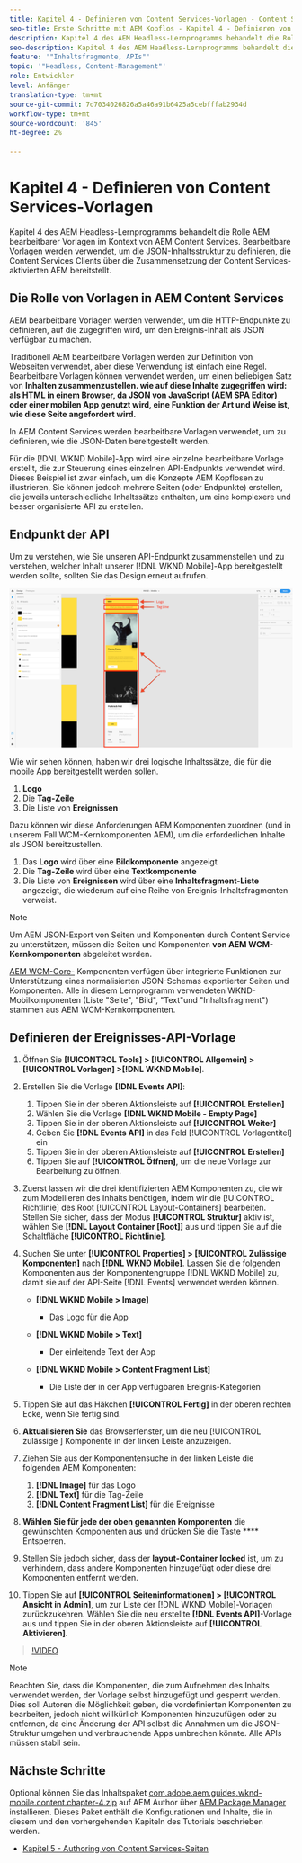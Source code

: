 ```yaml
---
title: Kapitel 4 - Definieren von Content Services-Vorlagen - Content Services
seo-title: Erste Schritte mit AEM Kopflos - Kapitel 4 - Definieren von Content Services-Vorlagen
description: Kapitel 4 des AEM Headless-Lernprogramms behandelt die Rolle AEM bearbeitbarer Vorlagen im Kontext von AEM Content Services. Bearbeitbare Vorlagen werden verwendet, um die JSON-Inhaltsstruktur zu definieren, die Content Services letztendlich bereitstellt.
seo-description: Kapitel 4 des AEM Headless-Lernprogramms behandelt die Rolle AEM bearbeitbarer Vorlagen im Kontext von AEM Content Services. Bearbeitbare Vorlagen werden verwendet, um die JSON-Inhaltsstruktur zu definieren, die Content Services letztendlich bereitstellt.
feature: '"Inhaltsfragmente, APIs"'
topic: '"Headless, Content-Management"'
role: Entwickler
level: Anfänger
translation-type: tm+mt
source-git-commit: 7d7034026826a5a46a91b6425a5cebfffab2934d
workflow-type: tm+mt
source-wordcount: '845'
ht-degree: 2%

---
```



# Kapitel 4 - Definieren von Content Services-Vorlagen

Kapitel 4 des AEM Headless-Lernprogramms behandelt die Rolle AEM bearbeitbarer Vorlagen im Kontext von AEM Content Services. Bearbeitbare Vorlagen werden verwendet, um die JSON-Inhaltsstruktur zu definieren, die Content Services Clients über die Zusammensetzung der Content Services-aktivierten AEM bereitstellt.

## Die Rolle von Vorlagen in AEM Content Services

AEM bearbeitbare Vorlagen werden verwendet, um die HTTP-Endpunkte zu definieren, auf die zugegriffen wird, um den Ereignis-Inhalt als JSON verfügbar zu machen.

Traditionell AEM bearbeitbare Vorlagen werden zur Definition von Webseiten verwendet, aber diese Verwendung ist einfach eine Regel. Bearbeitbare Vorlagen können verwendet werden, um einen beliebigen Satz von **Inhalten zusammenzustellen. wie auf diese Inhalte zugegriffen wird: als HTML in einem Browser, da JSON von JavaScript (AEM SPA Editor) oder einer mobilen App genutzt wird, eine Funktion der Art und Weise ist, wie diese Seite angefordert wird.**

In AEM Content Services werden bearbeitbare Vorlagen verwendet, um zu definieren, wie die JSON-Daten bereitgestellt werden.

Für die [!DNL WKND Mobile]-App wird eine einzelne bearbeitbare Vorlage erstellt, die zur Steuerung eines einzelnen API-Endpunkts verwendet wird. Dieses Beispiel ist zwar einfach, um die Konzepte AEM Kopflosen zu illustrieren, Sie können jedoch mehrere Seiten (oder Endpunkte) erstellen, die jeweils unterschiedliche Inhaltssätze enthalten, um eine komplexere und besser organisierte API zu erstellen.

## Endpunkt der API

Um zu verstehen, wie Sie unseren API-Endpunkt zusammenstellen und zu verstehen, welcher Inhalt unserer [!DNL WKND Mobile]-App bereitgestellt werden sollte, sollten Sie das Design erneut aufrufen.

![API-Seitendekomposition von Ereignissen](./assets/chapter-4/design-to-component-mapping.png)

Wie wir sehen können, haben wir drei logische Inhaltssätze, die für die mobile App bereitgestellt werden sollen.

1. **Logo**
2. Die **Tag-Zeile**
3. Die Liste von **Ereignissen**

Dazu können wir diese Anforderungen AEM Komponenten zuordnen (und in unserem Fall WCM-Kernkomponenten AEM), um die erforderlichen Inhalte als JSON bereitzustellen.

1. Das **Logo** wird über eine **Bildkomponente** angezeigt
2. Die **Tag-Zeile** wird über eine **Textkomponente**
3. Die Liste von **Ereignissen** wird über eine **Inhaltsfragment-Liste** angezeigt, die wiederum auf eine Reihe von Ereignis-Inhaltsfragmenten verweist.

>[!NOTE]
>
>Um AEM JSON-Export von Seiten und Komponenten durch Content Service zu unterstützen, müssen die Seiten und Komponenten **von AEM WCM-Kernkomponenten** abgeleitet werden.
>
>[AEM WCM-Core-](https://github.com/Adobe-Marketing-Cloud/aem-core-wcm-components) Komponenten verfügen über integrierte Funktionen zur Unterstützung eines normalisierten JSON-Schemas exportierter Seiten und Komponenten. Alle in diesem Lernprogramm verwendeten WKND-Mobilkomponenten (Liste &quot;Seite&quot;, &quot;Bild&quot;, &quot;Text&quot;und &quot;Inhaltsfragment&quot;) stammen aus AEM WCM-Kernkomponenten.

## Definieren der Ereignisses-API-Vorlage

1. Öffnen Sie **[!UICONTROL Tools] > [!UICONTROL Allgemein] > [!UICONTROL Vorlagen] >[!DNL WKND Mobile]**.

1. Erstellen Sie die Vorlage **[!DNL Events API]**:

   1. Tippen Sie in der oberen Aktionsleiste auf **[!UICONTROL Erstellen]**
   1. Wählen Sie die Vorlage **[!DNL WKND Mobile - Empty Page]**
   1. Tippen Sie in der oberen Aktionsleiste auf **[!UICONTROL Weiter]**
   1. Geben Sie **[!DNL Events API]** in das Feld [!UICONTROL Vorlagentitel] ein
   1. Tippen Sie in der oberen Aktionsleiste auf **[!UICONTROL Erstellen]**
   1. Tippen Sie auf **[!UICONTROL Öffnen]**, um die neue Vorlage zur Bearbeitung zu öffnen.

1. Zuerst lassen wir die drei identifizierten AEM Komponenten zu, die wir zum Modellieren des Inhalts benötigen, indem wir die [!UICONTROL Richtlinie] des Root [!UICONTROL Layout-Containers] bearbeiten. Stellen Sie sicher, dass der Modus **[!UICONTROL Struktur]** aktiv ist, wählen Sie **[!DNL Layout Container \[Root\]]** aus und tippen Sie auf die Schaltfläche **[!UICONTROL Richtlinie]**.
1. Suchen Sie unter **[!UICONTROL Properties] > [!UICONTROL Zulässige Komponenten]** nach **[!DNL WKND Mobile]**. Lassen Sie die folgenden Komponenten aus der Komponentengruppe [!DNL WKND Mobile] zu, damit sie auf der API-Seite [!DNL Events] verwendet werden können.

   * **[!DNL WKND Mobile > Image]**

      * Das Logo für die App
   * **[!DNL WKND Mobile > Text]**

      * Der einleitende Text der App
   * **[!DNL WKND Mobile > Content Fragment List]**

      * Die Liste der in der App verfügbaren Ereignis-Kategorien



1. Tippen Sie auf das Häkchen **[!UICONTROL Fertig]** in der oberen rechten Ecke, wenn Sie fertig sind.
1. **Aktualisieren Sie** das Browserfenster, um die neu  [!UICONTROL zulässige ] Komponente in der linken Leiste anzuzeigen.
1. Ziehen Sie aus der Komponentensuche in der linken Leiste die folgenden AEM Komponenten:
   1. **[!DNL Image]** für das Logo
   2. **[!DNL Text]** für die Tag-Zeile
   3. **[!DNL Content Fragment List]** für die Ereignisse
1. **Wählen Sie für jede der oben genannten Komponenten** die gewünschten Komponenten aus und drücken Sie die Taste  **** Entsperren.
1. Stellen Sie jedoch sicher, dass der **layout-Container** **locked** ist, um zu verhindern, dass andere Komponenten hinzugefügt oder diese drei Komponenten entfernt werden.
1. Tippen Sie auf **[!UICONTROL Seiteninformationen] > [!UICONTROL Ansicht in Admin]**, um zur Liste der [!DNL WKND Mobile]-Vorlagen zurückzukehren. Wählen Sie die neu erstellte **[!DNL Events API]**-Vorlage aus und tippen Sie in der oberen Aktionsleiste auf **[!UICONTROL Aktivieren]**.

>[!VIDEO](https://video.tv.adobe.com/v/28342/?quality=12&learn=on)

>[!NOTE]
>
> Beachten Sie, dass die Komponenten, die zum Aufnehmen des Inhalts verwendet werden, der Vorlage selbst hinzugefügt und gesperrt werden. Dies soll Autoren die Möglichkeit geben, die vordefinierten Komponenten zu bearbeiten, jedoch nicht willkürlich Komponenten hinzuzufügen oder zu entfernen, da eine Änderung der API selbst die Annahmen um die JSON-Struktur umgehen und verbrauchende Apps umbrechen könnte. Alle APIs müssen stabil sein.

## Nächste Schritte

Optional können Sie das Inhaltspaket [com.adobe.aem.guides.wknd-mobile.content.chapter-4.zip](https://github.com/adobe/aem-guides-wknd-mobile/releases/latest) auf AEM Author über [AEM Package Manager](http://localhost:4502/crx/packmgr/index.jsp) installieren. Dieses Paket enthält die Konfigurationen und Inhalte, die in diesem und den vorhergehenden Kapiteln des Tutorials beschrieben werden.

* [Kapitel 5 - Authoring von Content Services-Seiten](./chapter-5.md)
